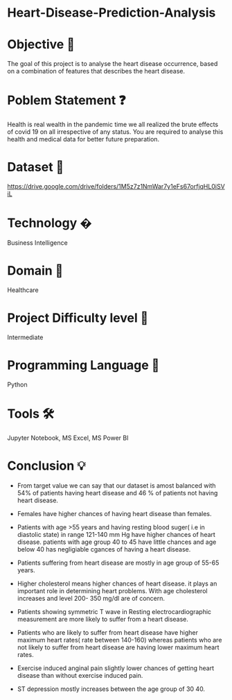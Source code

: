 # Heart-Disease-Prediction-Analysis
# Objective 🎯
The goal of this project is to analyse the heart disease
occurrence, based on a combination of features that
describes the heart disease.
# Poblem Statement ❓
Health is real wealth in the pandemic time we all realized the
brute effects of covid 19 on all irrespective of any status. You
are required to analyse this health and medical data for
better future preparation.
# Dataset 📀
https://drive.google.com/drive/folders/1M5z7z1NmWar7y1eFs67orfjqHL0iSViL
# Technology �
Business Intelligence
# Domain 🏥
Healthcare
# Project Difficulty level 🥇
Intermediate
# Programming Language 🐍
Python
# Tools 🛠
Jupyter Notebook, MS
Excel, MS Power BI
# Conclusion 💡
- From target value we can say that our dataset is amost balanced with 54% of patients having heart disease and 46 % of patients not having heart disease.

- Females have higher chances of having heart disease than females.

- Patients with age >55 years and having resting blood suger( i.e in diastolic state) in range 121-140 mm Hg have higher chances of heart disease. patients with age group 40 to 45 have little chances and age below 40 has negligiable cgances of having a heart disease.

- Patients suffering from heart disease are mostly in age group of 55-65 years.

- Higher cholesterol means higher chances of heart disease. it plays an important role in determining heart problems. With age cholesterol increases and level 200- 350 mg/dl are of concern.

- Patients showing symmetric T wave in Resting electrocardiographic measurement are more likely to suffer from a heart disease.

- Patients who are likely to suffer from heart disease have higher maximum heart rates( rate between 140-160) whereas patients who are not likely to suffer from heart disease are having lower maximum heart rates.

- Exercise induced anginal pain slightly lower chances of getting heart disease than without exercise induced pain.

- ST depression mostly increases between the age group of 30 40.

